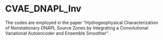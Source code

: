 # CVAE_DNAPL_Inv
The codes are employed in the paper "Hydrogeophysical Characterization of Nonstationary DNAPL Source Zones by Integrating a Convolutional Variational Autoencoder and Ensemble Smoother".

